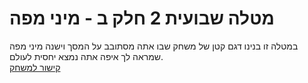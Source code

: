 # מטלה שבועית 2 חלק ב - מיני מפה

במטלה זו בנינו דגם קטן של משחק שבו אתה מסתובב על המסך וישנה מיני מפה שמראה לך איפה אתה נמצא יחסית לעולם.  
[קישור למשחק](https://gamedevrel2024shovhalyon.itch.io/flyingbird)
